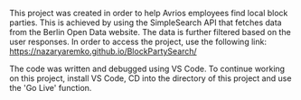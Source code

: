 This project was created in order to help Avrios employees find local block parties. This is achieved by using the SimpleSearch API that fetches data from the Berlin Open Data website. The data is further filtered based on the user responses. In order to access the project, use the following link: https://nazaryaremko.github.io/BlockPartySearch/

The code was written and debugged using VS Code. To continue working on this project, install VS Code, CD into the directory of this project and use the 'Go Live' function. 